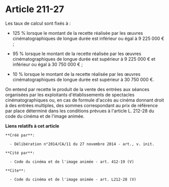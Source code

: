 # Article 211-27

Les taux de calcul sont fixés à :

- 125 % lorsque le montant de la recette réalisée par les œuvres cinématographiques de longue durée est inférieur ou égal à 9
225 000 € ;

- 95 % lorsque le montant de la recette réalisée par les œuvres cinématographiques de longue durée est supérieur à 9 225 000
€ et inférieur ou égal à 30 750 000 € ;

- 10 % lorsque le montant de la recette réalisée par les œuvres cinématographiques de longue durée est supérieur à 30 750 000
€. 

On entend par recette le produit de la vente des entrées aux séances organisées par les exploitants d'établissements de
spectacles cinématographiques ou, en cas de formule d'accès au cinéma donnant droit à des entrées multiples, des sommes
correspondant au prix de référence par place déterminé dans les conditions prévues à l'article L. 212-28 du code du cinéma et
de l'image animée.

**Liens relatifs à cet article**

	**Créé par**:

	  - Délibération n°2014/CA/11 du 27 novembre 2014 - art., v. init.

	**Cité par**:

	  - Code du cinéma et de l'image animée - art. 412-19 (V)

	**Cite**:

	  - Code du cinéma et de l'image animée - art. L212-28 (V)
